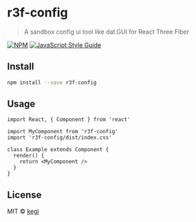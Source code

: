 # r3f-config

> A sandbox config ui tool like dat.GUI for React Three Fiber

[![NPM](https://img.shields.io/npm/v/r3f-config.svg)](https://www.npmjs.com/package/r3f-config) [![JavaScript Style Guide](https://img.shields.io/badge/code_style-standard-brightgreen.svg)](https://standardjs.com)

## Install

```bash
npm install --save r3f-config
```

## Usage

```tsx
import React, { Component } from 'react'

import MyComponent from 'r3f-config'
import 'r3f-config/dist/index.css'

class Example extends Component {
  render() {
    return <MyComponent />
  }
}
```

## License

MIT © [kegi](https://github.com/kegi)
